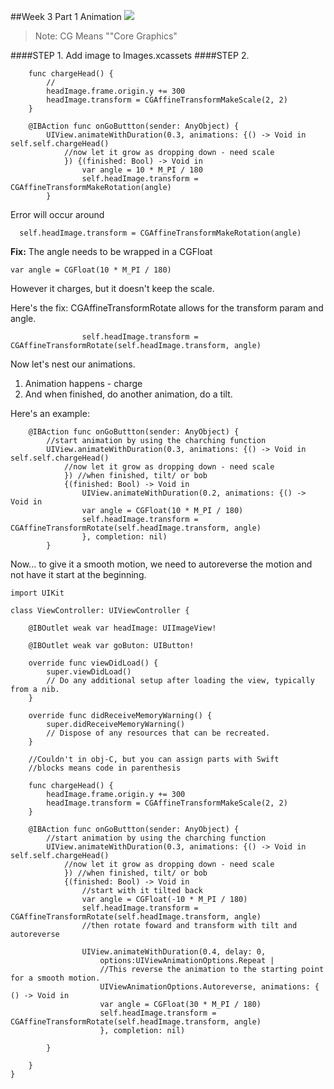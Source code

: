 ##Week 3 Part 1 Animation
![](/Users/melindapo/ios_learning/animateDemo/headspinning.gif)

>Note: CG Means ""Core Graphics"

####STEP 1. Add image to Images.xcassets
####STEP 2. 
```
    func chargeHead() {
    	// 
        headImage.frame.origin.y += 300
        headImage.transform = CGAffineTransformMakeScale(2, 2)
    }
```

```
    @IBAction func onGoButtton(sender: AnyObject) {
        UIView.animateWithDuration(0.3, animations: {() -> Void in self.self.chargeHead()
            //now let it grow as dropping down - need scale
            }) {(finished: Bool) -> Void in
                var angle = 10 * M_PI / 180
                self.headImage.transform = CGAffineTransformMakeRotation(angle)
        }
```  

Error will occur around

```
  self.headImage.transform = CGAffineTransformMakeRotation(angle)
```

**Fix:** The angle needs to be wrapped in a CGFloat  

```
var angle = CGFloat(10 * M_PI / 180)
```

However it charges, but it doesn't keep the scale.  

Here's the fix: CGAffineTransformRotate allows for the transform param and angle.

```
                self.headImage.transform = CGAffineTransformRotate(self.headImage.transform, angle)
```

Now let's nest our animations.   
1. Animation happens - charge
2. And when finished, do another animation, do a tilt.

Here's an example:

```  
    @IBAction func onGoButtton(sender: AnyObject) {
        //start animation by using the charching function
        UIView.animateWithDuration(0.3, animations: {() -> Void in self.self.chargeHead()
            //now let it grow as dropping down - need scale
            }) //when finished, tilt/ or bob
            {(finished: Bool) -> Void in
                UIView.animateWithDuration(0.2, animations: {() -> Void in
                var angle = CGFloat(10 * M_PI / 180)
                self.headImage.transform = CGAffineTransformRotate(self.headImage.transform, angle)
                }, completion: nil)
        }
```

Now... to give it a smooth motion, we need to autoreverse the motion and not have it start at the beginning.

```  
import UIKit

class ViewController: UIViewController {

    @IBOutlet weak var headImage: UIImageView!

    @IBOutlet weak var goButon: UIButton!
    
    override func viewDidLoad() {
        super.viewDidLoad()
        // Do any additional setup after loading the view, typically from a nib.
    }

    override func didReceiveMemoryWarning() {
        super.didReceiveMemoryWarning()
        // Dispose of any resources that can be recreated.
    }
    
    //Couldn't in obj-C, but you can assign parts with Swift
    //blocks means code in parenthesis
    
    func chargeHead() {
        headImage.frame.origin.y += 300
        headImage.transform = CGAffineTransformMakeScale(2, 2)
    }

    @IBAction func onGoButtton(sender: AnyObject) {
        //start animation by using the charching function
        UIView.animateWithDuration(0.3, animations: {() -> Void in self.self.chargeHead()
            //now let it grow as dropping down - need scale
            }) //when finished, tilt/ or bob
            {(finished: Bool) -> Void in
                //start with it tilted back
                var angle = CGFloat(-10 * M_PI / 180)
                self.headImage.transform = CGAffineTransformRotate(self.headImage.transform, angle)
                //then rotate foward and transform with tilt and autoreverse
                
                UIView.animateWithDuration(0.4, delay: 0,
                    options:UIViewAnimationOptions.Repeat |
                    //This reverse the animation to the starting point for a smooth motion.
                    UIViewAnimationOptions.Autoreverse, animations: { () -> Void in
                    var angle = CGFloat(30 * M_PI / 180)
                    self.headImage.transform = CGAffineTransformRotate(self.headImage.transform, angle)
                    }, completion: nil)
                
        }
        
    }
}
```